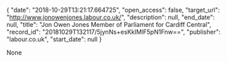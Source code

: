 {
  "date": "2018-10-29T13:21:17.664725", 
  "open_access": false, 
  "target_url": "http://www.jonowenjones.labour.co.uk/", 
  "description": null, 
  "end_date": null, 
  "title": "Jon Owen Jones Member of Parliament for Cardiff Central", 
  "record_id": "20181029T132117/5jynNs+esKkIMlF5pN1Fnw==", 
  "publisher": "labour.co.uk", 
  "start_date": null
}

None